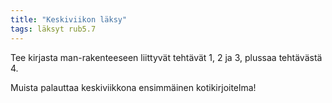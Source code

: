 ```yaml
---
title: "Keskiviikon läksy"
tags: läksyt rub5.7
---
```


Tee kirjasta man-rakenteeseen liittyvät tehtävät 1, 2 ja 3, plussaa tehtävästä 4.

Muista palauttaa keskiviikkona ensimmäinen kotikirjoitelma!